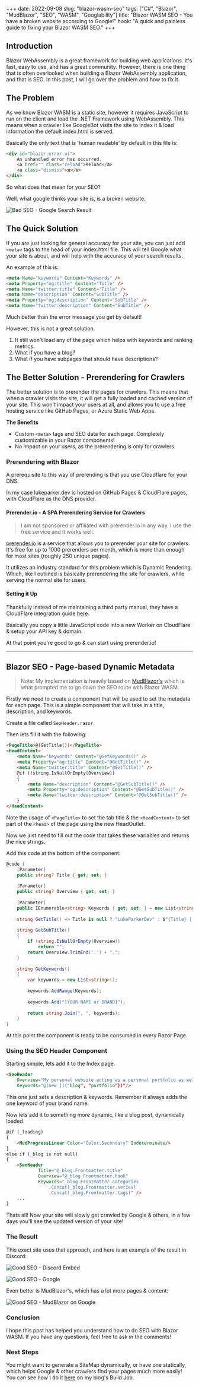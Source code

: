 +++
date: 2022-09-08
slug: "blazor-wasm-seo"
tags: ["C#", "Blazor", "MudBlazor", "SEO", "WASM", "Googlability"]
title: "Blazor WASM SEO - You have a broken website according to Google!"
hook: "A quick and painless guide to fixing your Blazor WASM SEO."
+++

## Introduction

Blazor WebAssembly is a great framework for building web applications. It's fast, easy to use, and has a great community. However, there is one thing that is often overlooked when building a Blazor WebAssembly application, and that is SEO. In this post, I will go over the problem and how to fix it.

## The Problem

As we know Blazor WASM is a static site, however it requires JavaScript to run on the client and load the .NET Framework using WebAssembly. This means when a crawler like GoogleBot visits the site to index it & load information the default index.html is served.

Basically the only text that is 'human readable' by default in this file is:

```html
<div id="blazor-error-ui">
    An unhandled error has occurred.
    <a href="" class="reload">Reload</a>
    <a class="dismiss">🗙</a>
</div>
```

So what does that mean for your SEO? 

Well, what google thinks your site is, is a broken website.

![Bad SEO - Google Search Result](_content/LukeParkerDev.Blog/uploads/lukeparkerdev-bad-seo.png)

## The Quick Solution

If you are just looking for general accuracy for your site, you can just add `<meta>` tags to the head of your index.html file. This will tell Google what your site is about, and will help with the accuracy of your search results.

An example of this is:

```html
<meta Name="keywords" Content="Keywords" />
<meta Property="og:title" Content="Title" />
<meta Name="twitter:title" Content="Title" />
<meta Name="description" Content="SubTitle" />
<meta Property="og:description" Content="SubTitle" />
<meta Name="twitter:description" Content="SubTitle" />
```

Much better than the error message you get by default!

However, this is not a great solution.

1. It still won't load any of the page which helps with keywords and ranking metrics.
2. What if you have a blog? 
3. What if you have subpages that should have descriptions?

## The Better Solution - Prerendering for Crawlers

The better solution is to prerender the pages for crawlers. This means that when a crawler visits the site, it will get a fully loaded and cached version of your site. This won't impact your users at all, and allows you to use a free hosting service like GitHub Pages, or Azure Static Web Apps.

**The Benefits**

* Custom `<meta>` tags and SEO data for each page. Completely customizable in your Razor components!
* No impact on your users, as the prerendering is only for crawlers.

### Prerendering with Blazor

A prerequisite to this way of prerending is that you use Cloudflare for your DNS.

In my case lukeparker.dev is hosted on GitHub Pages & CloudFlare pages, with CloudFlare as the DNS provider.

#### Prerender.io - A SPA Prerendering Service for Crawlers

> I am not sponsored or affiliated with prerender.io in any way. 
> I use the free service and it works well.

[prerender.io](https://prerender.io/) is a service that allows you to prerender your site for crawlers. It's free for up to 1000 prerenders per month, which is more than enough for most sites (roughly 250 unique pages).

It utilizes an industry standard for this problem which is Dynamic Rendering. Which, like I outlined is basically prerendering the site for crawlers, while serving the normal site for users.

#### Setting it Up

Thankfully instead of me maintaining a third party manual, they have a CloudFlare integration guide [here](https://docs.prerender.io/docs/24-cloudflare).

Basically you copy a little JavaScript code into a new Worker on CloudFlare & setup your API key & domain.

At that point you're good to go & can start using prerender.io!

---

## Blazor SEO - Page-based Dynamic Metadata 

> Note: My implementation is heavily based on [MudBlazor's](https://github.com/MudBlazor/MudBlazor/blob/dev/src/MudBlazor.Docs/Components/DocsPageHeader.razor#L10-L22) which is what prompted me to go down the SEO route with Blazor WASM.

Firstly we need to create a component that will be used to set the metadata for each page. This is a simple component that will take in a title, description, and keywords.

Create a file called `SeoHeader.razor`.

Then lets fill it with the following:

```html
<PageTitle>@(GetTitle())</PageTitle>
<HeadContent>
    <meta Name="keywords" Content="@GetKeywords()" />
    <meta Property="og:title" Content="@GetTitle()" />
    <meta Name="twitter:title" Content="@GetTitle()" />
    @if (!string.IsNullOrEmpty(Overview))
    {
        <meta Name="description" Content="@GetSubTitle()" />
        <meta Property="og:description" Content="@GetSubTitle()" />
        <meta Name="twitter:description" Content="@GetSubTitle()" />
    }
</HeadContent>
```

Note the usage of `<PageTitle>` to set the tab title & the `<HeadContent>` to set part of the `<head>` of the page using the new HeadOutlet.

Now we just need to fill out the code that takes these variables and returns the nice strings.

Add this code at the bottom of the component:

```cs
@code {
    [Parameter]
    public string? Title { get; set; }
    
    [Parameter]
    public string? Overview { get; set; }
    
    [Parameter]
    public IEnumerable<string> Keywords { get; set; } = new List<string>();
        
    string GetTitle() => Title is null ? "LukeParkerDev" : $"{Title} | [YOUR BRAND NAME/SUFFIX]";
        
    string GetSubTitle()
    {
        if (string.IsNullOrEmpty(Overview))
            return "";
        return Overview.TrimEnd('.') + ".";
    }
    
    string GetKeywords()
    {
        var keywords = new List<string>();
        
        keywords.AddRange(Keywords);
        
        keywords.Add("[YOUR NAME or BRAND]");
    
        return string.Join(", ", keywords);
    }
}
```

At this point the component is ready to be consumed in every Razor Page.

### Using the SEO Header Component

Starting simple, lets add it to the Index page.

```html
<SeoHeader
    Overview="My personal website acting as a personal portfolio as well as a blog to share my knowledge." 
    Keywords="@(new []{"blog", "portfolio"})"/>
```

This one just sets a description & keywords. Remember it always adds the one keyword of your brand name.

Now lets add it to something more dynamic, like a blog post, dynamically loaded

```html
@if (_loading)
{
    <MudProgressLinear Color="Color.Secondary" Indeterminate/>
}
else if (_blog is not null)
{
    <SeoHeader 
            Title="@_blog.Frontmatter.title" 
            Overview="@_blog.Frontmatter.hook" 
            Keywords="_blog.Frontmatter.categories
                .Concat(_blog.Frontmatter.series)
                .Concat(_blog.Frontmatter.tags)" />
    ...
}
```

Thats all! Now your site will slowly get crawled by Google & others, in a few days you'll see the updated version of your site!

### The Result

This exact site uses that approach, and here is an example of the result in Discord:

![Good SEO - Discord Embed](_content/LukeParkerDev.Blog/uploads/seo-result-discord.png)


![Good SEO - Google](_content/LukeParkerDev.Blog/uploads/seo-result-google.png)

Even better is MudBlazor's, which has a lot more pages & content:

![Good SEO - MudBlazor on Google](_content/LukeParkerDev.Blog/uploads/seo-result-mudblazor-google.png)

### Conclusion

I hope this post has helped you understand how to do SEO with Blazor WASM. If you have any questions, feel free to ask in the comments!

### Next Steps

You might want to generate a SiteMap dynamically, or have one statically, which helps Google & other crawlers find your pages much more easily! You can see how I do it [here](https://github.com/Hona/LukeParkerDev/blob/main/LukeParkerDev.BuildJob/Program.cs) on my blog's Build Job.
